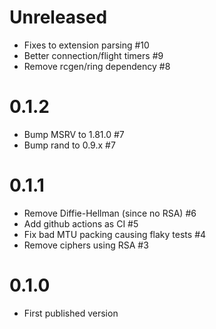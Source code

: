# Unreleased

  * Fixes to extension parsing #10
  * Better connection/flight timers #9
  * Remove rcgen/ring dependency #8

# 0.1.2

  * Bump MSRV to 1.81.0 #7
  * Bump rand to 0.9.x #7

# 0.1.1

  * Remove Diffie-Hellman (since no RSA) #6
  * Add github actions as CI #5
  * Fix bad MTU packing causing flaky tests #4
  * Remove ciphers using RSA #3

# 0.1.0
  * First published version
